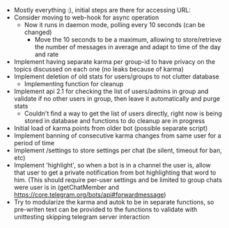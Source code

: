 - Mostly everything :), initial steps are there for accessing URL:
- Consider moving to web-hook for async operation
    - Now it runs in daemon mode, polling every 10 seconds (can be
      changed)
        - Move the 10 seconds to be a maximum, allowing to
         store/retrieve the number of messages in average and adapt to
         time of the day and rate
- Implement having separate karma per group-id to have privacy on the
  topics discussed on each one (no leaks because of karma)
- Implement deletion of old stats for users/groups to not clutter
  database
    - Implementing function for cleanup
- Implement api 2.1 for checking the list of users/admins in group and
  validate if no other users in group, then leave it automatically and
  purge stats
    - Couldn't find a way to get the list of users directly, right
      now is being stored in database and functions to do cleanup are
      in progress
- Initial load of karma points from older bot (possible separate script)
- Implement banning of consecutive karma changes from same user for a
  period of time
- Implement /settings to store settings per chat (be silent, timeout
  for ban, etc)
- Implement 'highlight', so when a bot is in a channel the user is,
  allow that user to get a private notification from bot highlighting
  that word to him. (This should require per-user settings and be
  limited to group chats were user is in (getChatMember and
  https://core.telegram.org/bots/api#forwardmessage)
- Try to modularize the karma and autok to be in separate functions,
  so pre-writen text can be provided to the functions to validate with
  unittesting skipping telegram server interaction
